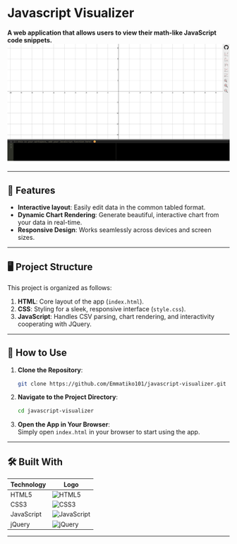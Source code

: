 # Javascript Visualizer

**A web application that allows users to view their math-like JavaScript code snippets.**  
![screenshot](screenshot.png)

---

## 🌟 Features  

- **Interactive layout**: Easily edit data in the common tabled format.  
- **Dynamic Chart Rendering**: Generate beautiful, interactive chart from your data in real-time.  
- **Responsive Design**: Works seamlessly across devices and screen sizes.  
---

## 🖥️ Project Structure  

This project is organized as follows:  

1. **HTML**: Core layout of the app (`index.html`).  
2. **CSS**: Styling for a sleek, responsive interface (`style.css`).  
3. **JavaScript**: Handles CSV parsing, chart rendering, and interactivity cooperating with JQuery.  

---

## 🚀 How to Use  

1. **Clone the Repository**:  
   ```bash  
   git clone https://github.com/Emmatiko101/javascript-visualizer.git  
   ```  

2. **Navigate to the Project Directory**:  
   ```bash  
   cd javascript-visualizer 
   ```  

3. **Open the App in Your Browser**:  
   Simply open `index.html` in your browser to start using the app.  

---

## 🛠️ Built With  

| **Technology**      | **Logo**                                  |  
|----------------------|-------------------------------------------|  
| HTML5               | ![HTML5](https://img.shields.io/badge/HTML5-E34F26?style=for-the-badge&logo=html5&logoColor=white) |  
| CSS3                | ![CSS3](https://img.shields.io/badge/CSS3-1572B6?style=for-the-badge&logo=css3&logoColor=white) |  
| JavaScript          | ![JavaScript](https://img.shields.io/badge/JavaScript-F7DF1E?style=for-the-badge&logo=javascript&logoColor=black) | 
| jQuery              | ![jQuery](https://img.shields.io/badge/jQuery-0769AD?style=for-the-badge&logo=jquery&logoColor=white) |

---
